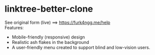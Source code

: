 # linktree-better-clone  
See original form (live) ==> https://furk4ngg.me/help  
Features:  
- Mobile-friendly (responsive) design  
- Realistic ash flakes in the background
- A user-friendly menu created to support blind and low-vision users.

